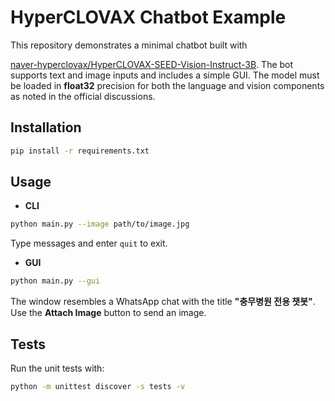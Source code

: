 # HyperCLOVAX Chatbot Example

This repository demonstrates a minimal chatbot built with

[naver-hyperclovax/HyperCLOVAX-SEED-Vision-Instruct-3B](https://huggingface.co/naver-hyperclovax/HyperCLOVAX-SEED-Vision-Instruct-3B).
The bot supports text and image inputs and includes a simple GUI. The
model must be loaded in **float32** precision for both the language and
vision components as noted in the official discussions.


## Installation

```bash
pip install -r requirements.txt
```

## Usage

- **CLI**

```bash
python main.py --image path/to/image.jpg
```
Type messages and enter `quit` to exit.

- **GUI**

```bash
python main.py --gui
```

The window resembles a WhatsApp chat with the title **"충무병원 전용 챗봇"**.
Use the **Attach Image** button to send an image.

## Tests

Run the unit tests with:

```bash
python -m unittest discover -s tests -v
```


